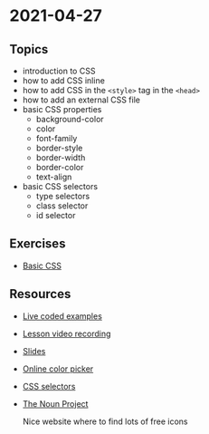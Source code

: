 # 2021-04-27

## Topics

- introduction to CSS 
- how to add CSS inline
- how to add CSS in the `<style>` tag in the `<head>`
- how to add an external CSS file
- basic CSS properties
  - background-color
  - color
  - font-family
  - border-style
  - border-width
  - border-color
  - text-align
- basic CSS selectors
    - type selectors
    - class selector
    - id selector

## Exercises

- [Basic CSS](https://github.com/FbW-E04-1/UIB-content-basic-css)

## Resources

- [Live coded examples](workspace)
- [Lesson video recording](https://drive.google.com/file/d/1xZvMKRGEoksJyhZb_4CD8unX7hf6g4Ob/view?usp=sharing)
- [Slides](../slides/UIB-basics-boilerplate.pdf)
- [Online color picker](https://htmlcolorcodes.com/)
- [CSS selectors](https://developer.mozilla.org/en-US/docs/Web/CSS/CSS_Selectors)
- [The Noun Project](https://thenounproject.com/)

    Nice website where to find lots of free icons
